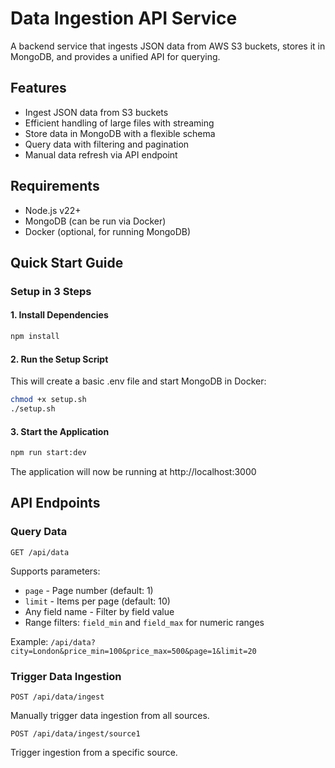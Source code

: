 # Data Ingestion API Service

A backend service that ingests JSON data from AWS S3 buckets, stores it in MongoDB, and provides a unified API for querying.

## Features

- Ingest JSON data from S3 buckets
- Efficient handling of large files with streaming
- Store data in MongoDB with a flexible schema
- Query data with filtering and pagination
- Manual data refresh via API endpoint

## Requirements

- Node.js v22+
- MongoDB (can be run via Docker)
- Docker (optional, for running MongoDB)

## Quick Start Guide

### Setup in 3 Steps

#### 1. Install Dependencies

```bash
npm install
```

#### 2. Run the Setup Script

This will create a basic .env file and start MongoDB in Docker:

```bash
chmod +x setup.sh
./setup.sh
```

#### 3. Start the Application

```bash
npm run start:dev
```

The application will now be running at http://localhost:3000

## API Endpoints

### Query Data
```
GET /api/data
```

Supports parameters:
- `page` - Page number (default: 1)
- `limit` - Items per page (default: 10)
- Any field name - Filter by field value
- Range filters: `field_min` and `field_max` for numeric ranges

Example: `/api/data?city=London&price_min=100&price_max=500&page=1&limit=20`

### Trigger Data Ingestion
```
POST /api/data/ingest
```
Manually trigger data ingestion from all sources.

```
POST /api/data/ingest/source1
```
Trigger ingestion from a specific source.
```